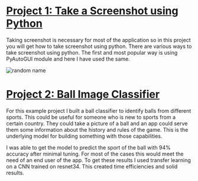 
# [Project 1: Take a Screenshot using Python](https://toppact.co.in)

Taking screenshot is necessary for most of the application so in this project you will get how to take screenshot using python.
There are various ways to take screenshot using python. The first and most popular way is using PyAutoGUI module and here I have used the same.

![random name](/Images/Random%20Daily%20Quotes.png)


# [Project 2: Ball Image Classifier](https://toppact.co.in)

For this example project I built a ball classifier to identify balls from different sports. This could be useful for someone who is new to sports from a certain country. They could take a picture of a ball and an app could serve them some information about the history and rules of the game. This is the underlying model for building something with those capabilities.

I was able to get the model to predict the sport of the ball with 94% accuracy after minimal tuning. For most of the cases this would meet the need of an end user of the app. To get these results I used transfer learning on a CNN trained on resnet34. This created time efficiencies and solid results.

